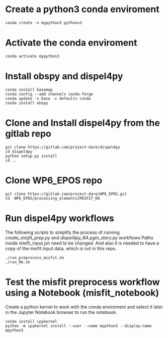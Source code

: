 # Create a python3 conda enviroment

```
conda create -n mypython3 python=3

```
# Activate the conda enviroment
```
conda activate mypython3
```

# Install obspy and dispel4py
```
conda install basemap
conda config --add channels conda-forge
conda update -n base -c defaults conda
conda install obspy
```

# Clone and Install dispel4py from the gitlab repo
```
git clone https://gitlab.com/project-dare/dispel4py
cd dispel4py
python setup.py install
cd ..
```

# Clone WP6_EPOS repo 

```
git clone https://gitlab.com/project-dare/WP6_EPOS.git
cd  WP6_EPOS/processing_elements/MISFIT_RA
```

# Run dispel4py workflows

The following scripts to simplify the process of running *create_misfit_prep.py* and  *dispel4py_RA.pgm_story.py* workflows 
Paths inside misfit_input.jsn need to be changed. And also it is needed to have a copy  of the misfit input data, which is not in this repo.

```
./run_preprocess_misfit.sh
./run_RA.sh
```

# Test the misfit preprocess workflow using a Notebook (misfit_notebook)

Create a python kernel to work with the conda enviroment and select it later in the Jupyter Notebook browser to run the notebook.

```
conda install ipykernel
python -m ipykernel install --user --name mypthon3 --display-name mpython3
```
